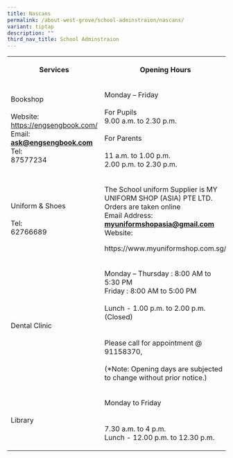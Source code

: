 ```yaml
---
title: Nascans
permalink: /about-west-grove/school-adminstraion/nascans/
variant: tiptap
description: ""
third_nav_title: School Adminstraion
---
```

<p></p>
<table>
<tbody>
<tr>
<th rowspan="1" colspan="1">
<p>Services</p>
</th>
<th rowspan="1" colspan="1">
<p>Opening Hours</p>
</th>
</tr>
<tr>
<td rowspan="1" colspan="1">
<p>Bookshop
<br>
<br>Website:
<br><a href="https://engsengbook.com/" rel="noopener noreferrer nofollow" target="_blank">https://engsengbook.com/</a> 
<br>Email:
<br><strong><a href="mailto:ask@engsengbook.com" rel="noopener noreferrer nofollow" target="_blank">ask@engsengbook.com</a></strong> Tel:
<br>87577234</p>
</td>
<td rowspan="1" colspan="1">
<p>Monday – Friday
<br>
<br>For Pupils
<br>9.00 a.m. to 2.30 p.m.
<br>
<br>For Parents
<br>
<br>11 a.m. to 1.00 p.m.
<br>2.00 p.m. to 2.30 p.m.</p>
</td>
</tr>
<tr>
<td rowspan="1" colspan="1">
<p>Uniform &amp; Shoes
<br>
<br>Tel:
<br>62766689
<br>
</p>
</td>
<td rowspan="1" colspan="1">
<p>The School uniform Supplier is MY UNIFORM SHOP (ASIA) PTE LTD.
<br>Orders are taken online
<br>Email Address: <strong><a href="mailto:myuniformshopasia@gmail.com" rel="noopener noreferrer nofollow" target="_blank">myuniformshopasia@gmail.com</a></strong> 
<br>Website:</p>
<p>https://www.myuniformshop.com.sg/</p>
<p></p>
</td>
</tr>
<tr>
<td rowspan="1" colspan="1">
<p>Dental Clinic
<br>
</p>
</td>
<td rowspan="1" colspan="1">
<p>Monday – Thursday : 8:00 AM to 5:30 PM
<br>Friday : 8:00 AM to 5:00 PM
<br>
<br>Lunch - 1.00 p.m. to 2.00 p.m. (Closed)
<br>
<br>
<br>Please call for appointment @ 91158370,
<br>
<br>(*Note: Opening days are subjected to change without prior notice.)</p>
</td>
</tr>
<tr>
<td rowspan="1" colspan="1">
<p>Library</p>
</td>
<td rowspan="1" colspan="1">
<p>Monday to Friday
<br>
<br>
<br>7.30 a.m. to 4 p.m.
<br>Lunch - 12.00 p.m. to 12.30 p.m.</p>
</td>
</tr>
</tbody>
</table>
<p></p>